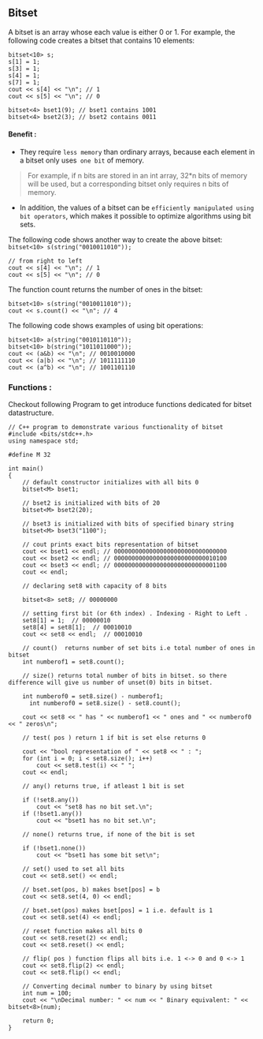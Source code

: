 ## Bitset
A bitset is an array whose each value is either 0 or 1.  For example, the following code creates a bitset that contains 10 elements:
```
bitset<10> s;
s[1] = 1;
s[3] = 1;
s[4] = 1;
s[7] = 1;
cout << s[4] << "\n"; // 1
cout << s[5] << "\n"; // 0

bitset<4> bset1(9); // bset1 contains 1001
bitset<4> bset2(3); // bset2 contains 0011
```
#### Benefit  : 
- They require `less memory` than ordinary arrays, because each element in a bitset only uses` one bit` of memory. 

> For example, if n bits are stored in an int array, 32*n bits of memory will be used, but
a corresponding bitset only requires n bits of memory. 

- In addition, the values of a bitset can be `efficiently manipulated using bit operators`, which makes it possible
to optimize algorithms using bit sets.


The following code shows another way to create the above bitset:  `bitset<10> s(string("0010011010"));`
```
// from right to left
cout << s[4] << "\n"; // 1
cout << s[5] << "\n"; // 0
```
The function count returns the number of ones in the bitset:
```
bitset<10> s(string("0010011010"));
cout << s.count() << "\n"; // 4
```
The following code shows examples of using bit operations:
```
bitset<10> a(string("0010110110"));
bitset<10> b(string("1011011000"));
cout << (a&b) << "\n"; // 0010010000
cout << (a|b) << "\n"; // 1011111110
cout << (a^b) << "\n"; // 1001101110
```
### Functions : 
Checkout following Program to get introduce functions dedicated for bitset datastructure.

```
// C++ program to demonstrate various functionality of bitset
#include <bits/stdc++.h>
using namespace std;

#define M 32

int main()
{
	// default constructor initializes with all bits 0
	bitset<M> bset1;

	// bset2 is initialized with bits of 20
	bitset<M> bset2(20);

	// bset3 is initialized with bits of specified binary string
	bitset<M> bset3("1100");

	// cout prints exact bits representation of bitset
	cout << bset1 << endl; // 00000000000000000000000000000000
	cout << bset2 << endl; // 00000000000000000000000000010100
	cout << bset3 << endl; // 00000000000000000000000000001100
	cout << endl;

	// declaring set8 with capacity of 8 bits

	bitset<8> set8; // 00000000

	// setting first bit (or 6th index) . Indexing - Right to Left .
	set8[1] = 1;  // 00000010
	set8[4] = set8[1];  // 00010010
	cout << set8 << endl;  // 00010010

	// count()  returns number of set bits i.e total number of ones in bitset
	int numberof1 = set8.count();

	// size() returns total number of bits in bitset. so there difference will give us number of unset(0) bits in bitset.
  
	int numberof0 = set8.size() - numberof1;
      int numberof0 = set8.size() - set8.count();

	cout << set8 << " has " << numberof1 << " ones and " << numberof0 << " zeros\n";

	// test( pos ) return 1 if bit is set else returns 0
  
	cout << "bool representation of " << set8 << " : ";
	for (int i = 0; i < set8.size(); i++)
		cout << set8.test(i) << " ";
	cout << endl;

	// any() returns true, if atleast 1 bit is set
  
	if (!set8.any())
		cout << "set8 has no bit set.\n";
	if (!bset1.any())
		cout << "bset1 has no bit set.\n";

	// none() returns true, if none of the bit is set
  
	if (!bset1.none())
		cout << "bset1 has some bit set\n";

	// set() used to set all bits
	cout << set8.set() << endl;

	// bset.set(pos, b) makes bset[pos] = b
	cout << set8.set(4, 0) << endl;

	// bset.set(pos) makes bset[pos] = 1 i.e. default is 1
	cout << set8.set(4) << endl;

	// reset function makes all bits 0
	cout << set8.reset(2) << endl;
	cout << set8.reset() << endl;

	// flip( pos ) function flips all bits i.e. 1 <-> 0 and 0 <-> 1
	cout << set8.flip(2) << endl;
	cout << set8.flip() << endl;

	// Converting decimal number to binary by using bitset
	int num = 100;
	cout << "\nDecimal number: " << num << " Binary equivalent: " << bitset<8>(num);

	return 0;
}

```
